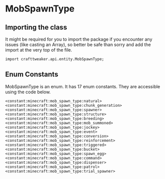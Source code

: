 # MobSpawnType

## Importing the class

It might be required for you to import the package if you encounter any issues (like casting an Array), so better be safe than sorry and add the import at the very top of the file.
```zenscript
import crafttweaker.api.entity.MobSpawnType;
```


## Enum Constants

MobSpawnType is an enum. It has 17 enum constants. They are accessible using the code below.

```zenscript
<constant:minecraft:mob_spawn_type:natural>
<constant:minecraft:mob_spawn_type:chunk_generation>
<constant:minecraft:mob_spawn_type:spawner>
<constant:minecraft:mob_spawn_type:structure>
<constant:minecraft:mob_spawn_type:breeding>
<constant:minecraft:mob_spawn_type:mob_summoned>
<constant:minecraft:mob_spawn_type:jockey>
<constant:minecraft:mob_spawn_type:event>
<constant:minecraft:mob_spawn_type:conversion>
<constant:minecraft:mob_spawn_type:reinforcement>
<constant:minecraft:mob_spawn_type:triggered>
<constant:minecraft:mob_spawn_type:bucket>
<constant:minecraft:mob_spawn_type:spawn_egg>
<constant:minecraft:mob_spawn_type:command>
<constant:minecraft:mob_spawn_type:dispenser>
<constant:minecraft:mob_spawn_type:patrol>
<constant:minecraft:mob_spawn_type:trial_spawner>
```
